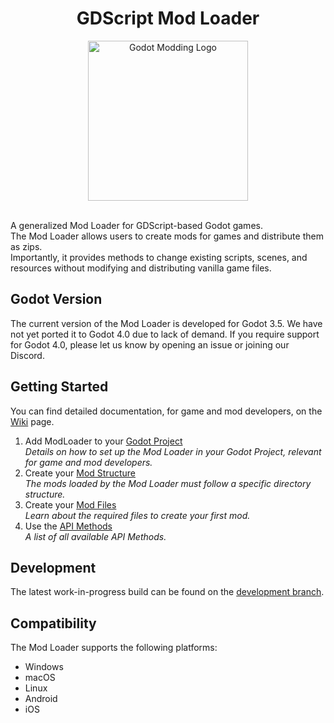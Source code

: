 <div align="center">

# GDScript Mod Loader

<img alt="Godot Modding Logo" src="https://github.com/KANAjetzt/godot-mod-loader/assets/41547570/44df4f33-883e-4c1d-baac-06f87b0656f4" width="256" />

</div>

<br />

A generalized Mod Loader for GDScript-based Godot games.  
The Mod Loader allows users to create mods for games and distribute them as zips.  
Importantly, it provides methods to change existing scripts, scenes, and resources without modifying and distributing vanilla game files.

## Godot Version
The current version of the Mod Loader is developed for Godot 3.5. We have not yet ported it to Godot 4.0 due to lack of demand. If you require support for Godot 4.0, please let us know by opening an issue or joining our Discord.

## Getting Started

You can find detailed documentation, for game and mod developers, on the [Wiki](https://github.com/GodotModding/godot-mod-loader/wiki/) page.

1. Add ModLoader to your [Godot Project](https://github.com/GodotModding/godot-mod-loader/wiki/Godot-Project-Setup)   
   *Details on how to set up the Mod Loader in your Godot Project, relevant for game and mod developers.*
2. Create your [Mod Structure](https://github.com/GodotModding/godot-mod-loader/wiki/Mod-Structure)   
   *The mods loaded by the Mod Loader must follow a specific directory structure.*
3. Create your [Mod Files](https://github.com/GodotModding/godot-mod-loader/wiki/Mod-Files)   
   *Learn about the required files to create your first mod.*
4. Use the [API Methods](https://github.com/GodotModding/godot-mod-loader/wiki/ModLoader-API)   
   *A list of all available API Methods.*

## Development
The latest work-in-progress build can be found on the [development branch](https://github.com/GodotModding/godot-mod-loader/tree/development).

## Compatibility
The Mod Loader supports the following platforms:
- Windows
- macOS
- Linux
- Android
- iOS
